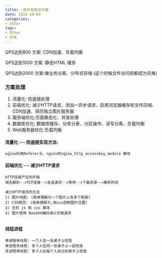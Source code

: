 ```yaml
---
title: -高并发解决方案
date: 2015-10-04
categories: 
- Other
tags:
- Other
- 并发
---
```


QPS达到800 方案: CDN加速、负载均衡

QPS达到1000 方案: 静态HTML 缓存

QPS达到2000 方案:做业务分离、分布式存储  (这个时候文件访问锁都成为灾难)

<!-- more -->

### 方案处理

1. 流量化: 防盗链处理
2. 前端优化: 减少HTTP请求、添加一异步请求、启用浏览器缓存和文件压缩、CDN加速、简历独立图片服务器
3. 服务端优化:页面静态化、并发处理
4. 数据库优化: 数据库缓存、分库分表、分区操作、读写分离、负载均衡
5. Web服务器优化:负载均衡

#### 流量化 --- 防盗链实现方法: 
```
nginx利用Referer头、nginx的nginx_http_accesskey_module 模块
```

#### 前端优化 --- 减少HTTP请求

```
HTTP连接产生的开销
域名解析-->TCP连接-->发送请求-->等待-->下载资源-->解析时间

减少HTTP请求的方法
1) 图片地图: (简单理解为一个图片上有多个链接)
2) CSS精灵: (简单理解为,用css控制图片位置)
3) 合并 js 和 css 脚本
4) 图片使用 Base64编码减少页面请求
  	
```

#### 线程进程

```
单进程单线程: 一个人在一张桌子上吃饭
单进程多线程: 多个人在同一张桌子上一起吃饭
多进程单线程: 多个人在每个人自己的桌子上吃饭
```

#### 











